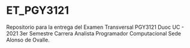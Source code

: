 # ET_PGY3121

Repositorio para la entrega del Examen Transversal PGY3121 Duoc UC - 2021 3er Semestre Carrera Analista Programador Computacional Sede Alonso de Ovalle.
